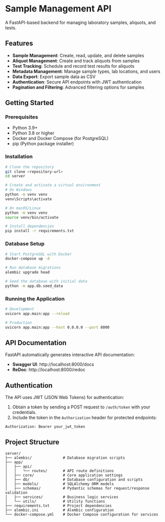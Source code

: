 # Sample Management API

A FastAPI-based backend for managing laboratory samples, aliquots, and tests.

## Features

- **Sample Management**: Create, read, update, and delete samples
- **Aliquot Management**: Create and track aliquots from samples
- **Test Tracking**: Schedule and record test results for aliquots
- **Metadata Management**: Manage sample types, lab locations, and users
- **Data Export**: Export sample data as CSV
- **Authentication**: Secure API endpoints with JWT authentication
- **Pagination and Filtering**: Advanced filtering options for samples

## Getting Started

### Prerequisites

- Python 3.9+
- Python 3.8 or higher
- Docker and Docker Compose (for PostgreSQL)
- pip (Python package installer)

### Installation

```bash
# Clone the repository
git clone <repository-url>
cd server

# Create and activate a virtual environment
# On Windows
python -m venv venv
venv\Scripts\activate

# On macOS/Linux
python -m venv venv
source venv/bin/activate

# Install dependencies
pip install -r requirements.txt
```

### Database Setup

```bash
# Start PostgreSQL with Docker
docker-compose up -d

# Run database migrations
alembic upgrade head

# Seed the database with initial data
python -m app.db.seed_data
```

### Running the Application

```bash
# Development
uvicorn app.main:app --reload

# Production
uvicorn app.main:app --host 0.0.0.0 --port 8000
```

## API Documentation

FastAPI automatically generates interactive API documentation:

- **Swagger UI**: http://localhost:8000/docs
- **ReDoc**: http://localhost:8000/redoc

## Authentication

The API uses JWT (JSON Web Tokens) for authentication:

1. Obtain a token by sending a POST request to `/auth/token` with your credentials.
2. Include the token in the `Authorization` header for protected endpoints:

```
Authorization: Bearer your_jwt_token
```

## Project Structure

```
server/
├── alembic/              # Database migration scripts
├── app/
│   ├── api/
│   │   └── routes/       # API route definitions
│   ├── core/             # Core application settings
│   ├── db/               # Database configuration and scripts
│   ├── models/           # SQLAlchemy ORM models
│   ├── schemas/          # Pydantic schemas for request/response validation
│   ├── services/         # Business logic services
│   └── utils/            # Utility functions
├── requirements.txt      # Project dependencies
├── alembic.ini           # Alembic configuration
└── docker-compose.yml    # Docker Compose configuration for services
```
